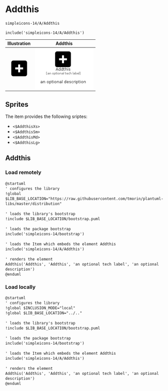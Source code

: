 # Addthis


```text
simpleicons-14/A/Addthis
```

```text
include('simpleicons-14/A/Addthis')
```



| Illustration | Addthis |
| :---: | :---: |
| ![illustration for Illustration](../../simpleicons-14/A/Addthis.png) | ![illustration for Addthis](../../simpleicons-14/A/Addthis.Local.png) |



## Sprites
The item provides the following sriptes:

- `<$AddthisXs>`
- `<$AddthisSm>`
- `<$AddthisMd>`
- `<$AddthisLg>`





## Addthis

### Load remotely
```plantuml
@startuml
' configures the library
!global $LIB_BASE_LOCATION="https://raw.githubusercontent.com/tmorin/plantuml-libs/master/distribution"

' loads the library's bootstrap
!include $LIB_BASE_LOCATION/bootstrap.puml

' loads the package bootstrap
include('simpleicons-14/bootstrap')

' loads the Item which embeds the element Addthis
include('simpleicons-14/A/Addthis')

' renders the element
Addthis('Addthis', 'Addthis', 'an optional tech label', 'an optional description')
@enduml
```

### Load locally
```plantuml
@startuml
' configures the library
!global $INCLUSION_MODE="local"
!global $LIB_BASE_LOCATION="../.."

' loads the library's bootstrap
!include $LIB_BASE_LOCATION/bootstrap.puml

' loads the package bootstrap
include('simpleicons-14/bootstrap')

' loads the Item which embeds the element Addthis
include('simpleicons-14/A/Addthis')

' renders the element
Addthis('Addthis', 'Addthis', 'an optional tech label', 'an optional description')
@enduml
```

